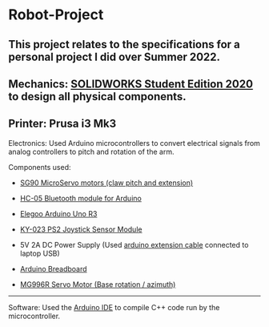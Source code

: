# Robot-Project

This project relates to the specifications for a personal project I did over Summer 2022.
---
Mechanics: [SOLIDWORKS Student Edition 2020](https://www.solidworks.com/product/students?utm_campaign=202203_glo_cnbstud_3dxp_quantads_en&utm_medium=cpc&utm_source=google&utm_content=search&utm_term=I3W-STU-AC&gclid=CjwKCAjwt7SWBhAnEiwAx8ZLantEhRNsnldlx7fjr6bOHHKIJc0X3DjjxlUbtb59N-aEO6ivGEbntBoCzHIQAvD_BwE) to design all physical components.
---
Printer: Prusa i3 Mk3
---
Electronics: Used Arduino microcontrollers to convert electrical signals from analog controllers to pitch and rotation of the arm.

  Components used:
  
   - [SG90 MicroServo motors (claw pitch and extension)](https://www.amazon.com/Micro-Servos-Helicopter-Airplane-Controls/dp/B07MLR1498/ref=sr_1_1_sspa?crid=SWBML466W8I1&keywords=sg90&qid=1657681563&sprefix=sg90%2Caps%2C143&sr=8-1-spons&psc=1&spLa=ZW5jcnlwdGVkUXVhbGlmaWVyPUEzNEYzUTkwWkNEWTFHJmVuY3J5cHRlZElkPUEwNTM4NjAzTjhJNDY1UVk3TDQyJmVuY3J5cHRlZEFkSWQ9QTA2NTg2NDYyVUFaNVFaVlozUDlUJndpZGdldE5hbWU9c3BfYXRmJmFjdGlvbj1jbGlja1JlZGlyZWN0JmRvTm90TG9nQ2xpY2s9dHJ1ZQ==)
    
   - [HC-05 Bluetooth module for Arduino]([https://www.amazon.com/KY-023-Joystick-Sensor-Module-Arduino/dp/B01M5L1BMS/ref=asc_df_B01M5L1BMS/?tag=hyprod-20&linkCode=df0&hvadid=194024095585&hvpos=&hvnetw=g&hvrand=8385209886003373967&hvpone=&hvptwo=&hvqmt=&hvdev=c&hvdvcmdl=&hvlocint=&hvlocphy=9032043&hvtargid=pla-311062729090&psc=1](https://www.amazon.com/Wireless-Bluetooth-Receiver-Transceiver-Transmitter/dp/B01MQKX7VP/ref=asc_df_B01MQKX7VP/?tag=hyprod-20&linkCode=df0&hvadid=167146065113&hvpos=&hvnetw=g&hvrand=6544565807263131200&hvpone=&hvptwo=&hvqmt=&hvdev=c&hvdvcmdl=&hvlocint=&hvlocphy=9032043&hvtargid=pla-362748457327&psc=1))
    
   - [Elegoo Arduino Uno R3](https://www.amazon.com/ELEGOO-Board-ATmega328P-ATMEGA16U2-Compliant/dp/B01EWOE0UU/ref=sr_1_1_sspa?crid=L6T8HLK0TKNU&keywords=uno+arduino&qid=1657681464&s=electronics&sprefix=uno+arduino%2Celectronics%2C122&sr=1-1-spons&psc=1&spLa=ZW5jcnlwdGVkUXVhbGlmaWVyPUExTVZXOVg3NFZZTkw1JmVuY3J5cHRlZElkPUExMDM1NTMyMUQ5S0U1ODVEVkNLUiZlbmNyeXB0ZWRBZElkPUEwNDgzODMzMUlIN1I4WVRSM0w1UiZ3aWRnZXROYW1lPXNwX2F0ZiZhY3Rpb249Y2xpY2tSZWRpcmVjdCZkb05vdExvZ0NsaWNrPXRydWU=)
    
   - [KY-023 PS2 Joystick Sensor Module](https://www.amazon.com/KY-023-Joystick-Sensor-Module-Arduino/dp/B01M5L1BMS/ref=asc_df_B01M5L1BMS/?tag=hyprod-20&linkCode=df0&hvadid=194024095585&hvpos=&hvnetw=g&hvrand=8385209886003373967&hvpone=&hvptwo=&hvqmt=&hvdev=c&hvdvcmdl=&hvlocint=&hvlocphy=9032043&hvtargid=pla-311062729090&psc=1)
    
   - 5V 2A DC Power Supply (Used [arduino extension cable](https://www.amazon.com/USB-2-0-Interface-Keyboard-Microphone-Instrument/dp/B01BIE98PO/ref=sxin_16_pa_sp_search_thematic_sspa?content-id=amzn1.sym.b245e49f-68a4-4489-b1f9-81f4034255f5%3Aamzn1.sym.b245e49f-68a4-4489-b1f9-81f4034255f5&crid=VOHTW8IIAFBO&cv_ct_cx=arduino+cable&keywords=arduino+cable&pd_rd_i=B01BIE98PO&pd_rd_r=5940e4fe-174a-4694-9a8a-c63df9280cb3&pd_rd_w=lsODJ&pd_rd_wg=DDYkN&pf_rd_p=b245e49f-68a4-4489-b1f9-81f4034255f5&pf_rd_r=QT4KM861HSS1F7Z6W1FM&qid=1657681694&sprefix=arduino+cable%2Caps%2C136&sr=1-2-a73d1c8c-2fd2-4f19-aa41-2df022bcb241-spons&psc=1&smid=A3RPN0HBLXDN8Z&spLa=ZW5jcnlwdGVkUXVhbGlmaWVyPUExQUNXTjFDSTdTWUMyJmVuY3J5cHRlZElkPUEwOTMzMTI4MUZMUjdPQ1ZCT1M5UyZlbmNyeXB0ZWRBZElkPUEwODY1OTc4M0QyTjJQNUdRRE45MCZ3aWRnZXROYW1lPXNwX3NlYXJjaF90aGVtYXRpYyZhY3Rpb249Y2xpY2tSZWRpcmVjdCZkb05vdExvZ0NsaWNrPXRydWU=) connected to laptop USB)
    
   - [Arduino Breadboard](https://www.amazon.com/Qunqi-point-Experiment-Breadboard-5-5%C3%978-2%C3%970-85cm/dp/B0135IQ0ZC/ref=asc_df_B0135IQ0ZC/?tag=hyprod-20&linkCode=df0&hvadid=198091709182&hvpos=&hvnetw=g&hvrand=13329600099546597545&hvpone=&hvptwo=&hvqmt=&hvdev=c&hvdvcmdl=&hvlocint=&hvlocphy=9032043&hvtargid=pla-407203040794&psc=1)
    
   - [MG996R Servo Motor (Base rotation / azimuth)](https://www.amazon.com/MG996R-Torque-Digital-MELIFE-Helicopter/dp/B09BQP2F6M/ref=sr_1_8?keywords=mg996r&qid=1657681536&sr=8-8)
---
Software: Used the [Arduino IDE](https://www.arduino.cc/en/software) to compile C++ code run by the microcontroller.
